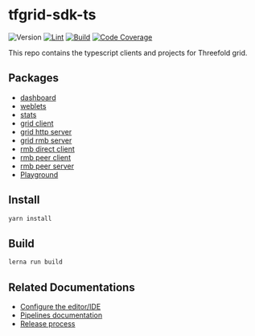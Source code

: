 # tfgrid-sdk-ts

![Version](https://img.shields.io/github/lerna-json/v/threefoldtech/tfgrid-sdk-ts/development?color=blue&label=version)
[![Lint](https://github.com/threefoldtech/tfgrid-sdk-ts/actions/workflows/lint.yml/badge.svg)](https://github.com/threefoldtech/tfgrid-sdk-ts/actions/workflows/lint.yml)
[![Build](https://github.com/threefoldtech/tfgrid-sdk-ts/actions/workflows/build.yml/badge.svg)](https://github.com/threefoldtech/tfgrid-sdk-ts/actions/workflows/build.yml)
[![Code Coverage](https://codecov.io/gh/threefoldtech/tfgrid-sdk-ts/branch/development/graph/badge.svg)](https://codecov.io/gh/threefoldtech/tfgrid-sdk-ts)

This repo contains the typescript clients and projects for Threefold grid.

## Packages

- [dashboard](./packages/dashboard/README.md)
- [weblets](./packages/weblets/README.md)
- [stats](./packages/stats/README.md)
- [grid client](./packages/grid_client/README.md)
- [grid http server](./packages/grid_http_server/README.md)
- [grid rmb server](./packages/grid_rmb_server/README.md)
- [rmb direct client](./packages/rmb_direct_client/README.md)
- [rmb peer client](./packages/rmb_peer_client/README.md)
- [rmb peer server](./packages/rmb_peer_server/README.md)
- [Playground](./packages/playground/README.md)

## Install

```bash
yarn install
```

## Build

```bash
lerna run build
```

## Related Documentations

- [Configure the editor/IDE](./docs/editor_config.md)
- [Pipelines documentation](./docs/workflows.md)
- [Release process](./docs/release.md)
